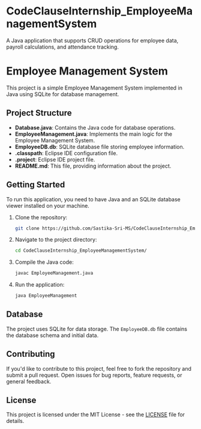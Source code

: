 # CodeClauseInternship_EmployeeManagementSystem
A Java application that supports CRUD operations for employee data, payroll calculations, and attendance tracking.

# Employee Management System

This project is a simple Employee Management System implemented in Java using SQLite for database management.

## Project Structure

- **Database.java**: Contains the Java code for database operations.
- **EmployeeManagement.java**: Implements the main logic for the Employee Management System.
- **EmployeeDB.db**: SQLite database file storing employee information.
- **.classpath**: Eclipse IDE configuration file.
- **.project**: Eclipse IDE project file.
- **README.md**: This file, providing information about the project.

## Getting Started

To run this application, you need to have Java and an SQLite database viewer installed on your machine.

1. Clone the repository:

    ```bash
    git clone https://github.com/Sastika-Sri-MS/CodeClauseInternship_EmployeeManagementSystem.git
    ```

2. Navigate to the project directory:

    ```bash
    cd CodeClauseInternship_EmployeeManagementSystem/
    ```

3. Compile the Java code:

    ```bash
    javac EmployeeManagement.java
    ```

4. Run the application:

    ```bash
    java EmployeeManagement
    ```

## Database

The project uses SQLite for data storage. The `EmployeeDB.db` file contains the database schema and initial data.

## Contributing

If you'd like to contribute to this project, feel free to fork the repository and submit a pull request. Open issues for bug reports, feature requests, or general feedback.

## License

This project is licensed under the MIT License - see the [LICENSE](LICENSE) file for details.
